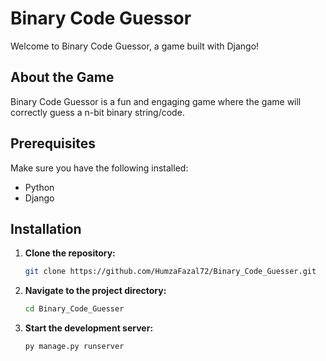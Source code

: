 # Binary Code Guessor

Welcome to Binary Code Guessor, a game built with Django! 

## About the Game

Binary Code Guessor is a fun and engaging game where the game will correctly guess a n-bit binary string/code.

## Prerequisites

Make sure you have the following installed:

- Python
- Django

## Installation

1. **Clone the repository:**

   ```bash
   git clone https://github.com/HumzaFazal72/Binary_Code_Guesser.git

2. **Navigate to the project directory:**

    ```bash
   cd Binary_Code_Guesser

3. **Start the development server:**

    ```bash
   py manage.py runserver
